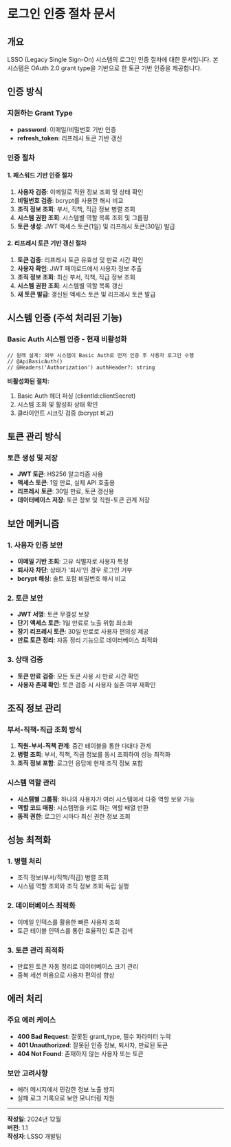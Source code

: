# 로그인 인증 절차 문서

## 개요

LSSO (Legacy Single Sign-On) 시스템의 로그인 인증 절차에 대한 문서입니다. 본 시스템은 OAuth 2.0 grant type을 기반으로 한 토큰 기반 인증을 제공합니다.

## 인증 방식

### 지원하는 Grant Type

-   **password**: 이메일/비밀번호 기반 인증
-   **refresh_token**: 리프레시 토큰 기반 갱신

### 인증 절차

#### 1. 패스워드 기반 인증 절차

1. **사용자 검증**: 이메일로 직원 정보 조회 및 상태 확인
2. **비밀번호 검증**: bcrypt를 사용한 해시 비교
3. **조직 정보 조회**: 부서, 직책, 직급 정보 병렬 조회
4. **시스템 권한 조회**: 시스템별 역할 목록 조회 및 그룹핑
5. **토큰 생성**: JWT 액세스 토큰(1일) 및 리프레시 토큰(30일) 발급

#### 2. 리프레시 토큰 기반 갱신 절차

1. **토큰 검증**: 리프레시 토큰 유효성 및 만료 시간 확인
2. **사용자 확인**: JWT 페이로드에서 사용자 정보 추출
3. **조직 정보 조회**: 최신 부서, 직책, 직급 정보 조회
4. **시스템 권한 조회**: 시스템별 역할 목록 갱신
5. **새 토큰 발급**: 갱신된 액세스 토큰 및 리프레시 토큰 발급

## 시스템 인증 (주석 처리된 기능)

### Basic Auth 시스템 인증 - **현재 비활성화**

```
// 원래 설계: 외부 시스템이 Basic Auth로 먼저 인증 후 사용자 로그인 수행
// @ApiBasicAuth()
// @Headers('Authorization') authHeader?: string
```

**비활성화된 절차:**

1. Basic Auth 헤더 파싱 (clientId:clientSecret)
2. 시스템 조회 및 활성화 상태 확인
3. 클라이언트 시크릿 검증 (bcrypt 비교)

## 토큰 관리 방식

### 토큰 생성 및 저장

-   **JWT 토큰**: HS256 알고리즘 사용
-   **액세스 토큰**: 1일 만료, 실제 API 호출용
-   **리프레시 토큰**: 30일 만료, 토큰 갱신용
-   **데이터베이스 저장**: 토큰 정보 및 직원-토큰 관계 저장

## 보안 메커니즘

### 1. 사용자 인증 보안

-   **이메일 기반 조회**: 고유 식별자로 사용자 특정
-   **퇴사자 차단**: 상태가 '퇴사'인 경우 로그인 거부
-   **bcrypt 해싱**: 솔트 포함 비밀번호 해시 비교

### 2. 토큰 보안

-   **JWT 서명**: 토큰 무결성 보장
-   **단기 액세스 토큰**: 1일 만료로 노출 위험 최소화
-   **장기 리프레시 토큰**: 30일 만료로 사용자 편의성 제공
-   **만료 토큰 정리**: 자동 정리 기능으로 데이터베이스 최적화

### 3. 상태 검증

-   **토큰 만료 검증**: 모든 토큰 사용 시 만료 시간 확인
-   **사용자 존재 확인**: 토큰 검증 시 사용자 실존 여부 재확인

## 조직 정보 관리

### 부서-직책-직급 조회 방식

1. **직원-부서-직책 관계**: 중간 테이블을 통한 다대다 관계
2. **병렬 조회**: 부서, 직책, 직급 정보를 동시 조회하여 성능 최적화
3. **조직 정보 포함**: 로그인 응답에 현재 조직 정보 포함

### 시스템 역할 관리

-   **시스템별 그룹핑**: 하나의 사용자가 여러 시스템에서 다중 역할 보유 가능
-   **역할 코드 매핑**: 시스템명을 키로 하는 역할 배열 반환
-   **동적 권한**: 로그인 시마다 최신 권한 정보 조회

## 성능 최적화

### 1. 병렬 처리

-   조직 정보(부서/직책/직급) 병렬 조회
-   시스템 역할 조회와 조직 정보 조회 독립 실행

### 2. 데이터베이스 최적화

-   이메일 인덱스를 활용한 빠른 사용자 조회
-   토큰 테이블 인덱스를 통한 효율적인 토큰 검색

### 3. 토큰 관리 최적화

-   만료된 토큰 자동 정리로 데이터베이스 크기 관리
-   중복 세션 허용으로 사용자 편의성 향상

## 에러 처리

### 주요 에러 케이스

-   **400 Bad Request**: 잘못된 grant_type, 필수 파라미터 누락
-   **401 Unauthorized**: 잘못된 인증 정보, 퇴사자, 만료된 토큰
-   **404 Not Found**: 존재하지 않는 사용자 또는 토큰

### 보안 고려사항

-   에러 메시지에서 민감한 정보 노출 방지
-   실패 로그 기록으로 보안 모니터링 지원

---

**작성일**: 2024년 12월  
**버전**: 1.1  
**작성자**: LSSO 개발팀
